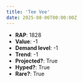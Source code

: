 ```yaml
---
title: 'Tee Vee'
date: 2025-08-06T00:00:00Z
---
```

- **RAP**: 1828
- **Value**: -1
- **Demand level**: -1
- **Trend**: -1
- **Projected?**: True
- **Hyped?**: True
- **Rare?**: True
